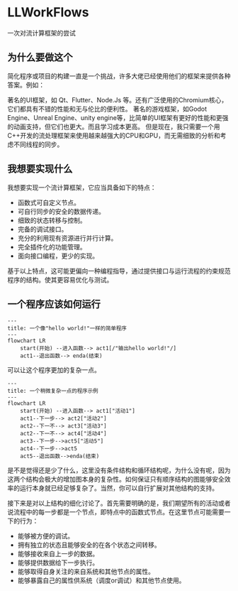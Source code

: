 # LLWorkFlows
一次对流计算框架的尝试 

## 为什么要做这个
简化程序或项目的构建一直是一个挑战，许多大佬已经使用他们的框架来提供各种答案。例如： 

著名的UI框架，如 Qt、Flutter、Node.Js 等。还有广泛使用的Chromium核心，它们都具有不错的性能和无与伦比的便利性。
著名的游戏框架，如Godot Engine、Unreal Engine、unity engine等，比简单的UI框架有更好的性能和更强的动画支持，但它们也更大。而且学习成本更高。
但是现在，我只需要一个用C++开发的流处理框架来使用越来越强大的CPU和GPU，而无需细致的分析和考虑不同线程的同步。

## 我想要实现什么
我想要实现一个流计算框架，它应当具备如下的特点：
- 函数式可自定义节点。
- 可自行同步的安全的数据传递。
- 细致的状态转移与控制。
- 完备的调试接口。
- 充分的利用现有资源进行并行计算。
- 完全插件化的功能管理。
- 面向接口编程，更少的实现。

基于以上特点，这可能更偏向一种编程指导，通过提供接口与运行流程的约束规范程序的结构。使其更容易优化与测试。
## 一个程序应该如何运行
```mermaid
---
title: 一个像"hello world!"一样的简单程序
---
flowchart LR
    start(开始) --进入函数--> act1[/"输出hello world!"/] 
    act1--退出函数--> enda(结束)
```

可以让这个程序更加的复杂一点。

```mermaid
---
title: 一个稍微复杂一点的程序示例
---
flowchart LR
    start(开始) --进入函数--> act1["活动1"]
    act1--下一步--> act2["活动2"]
    act2--下一不--> act3["活动3"]
    act2--下一不--> act4["活动4"]
    act3--下一步-->act5["活动5"]
    act4--下一步-->act5
    act5--退出函数-->enda(结束)
```

是不是觉得还是少了什么，这里没有条件结构和循环结构呢，为什么没有呢，因为这两个结构会极大的增加图本身的复杂性。如何保证只有顺序结构的图能够安全效率的运行本身就已经足够复杂了。当然，你可以自行扩展对其他结构的支持。

接下来是对以上结构的细化讨论了。首先需要明确的是，我们期望所有的活动或者说流程中的每一步都是一个节点，即特点中的函数式节点。在这里节点可能需要一下的行为：

- 能够被方便的调试。
- 拥有独立的状态且能够安全的在各个状态之间转移。
- 能够接收来自上一步的数据。
- 能够提供数据给下一步执行。
- 能够取得自身关注的来自系统和其他节点的属性。
- 能够暴露自己的属性供系统（调度or调试）和其他节点使用。
